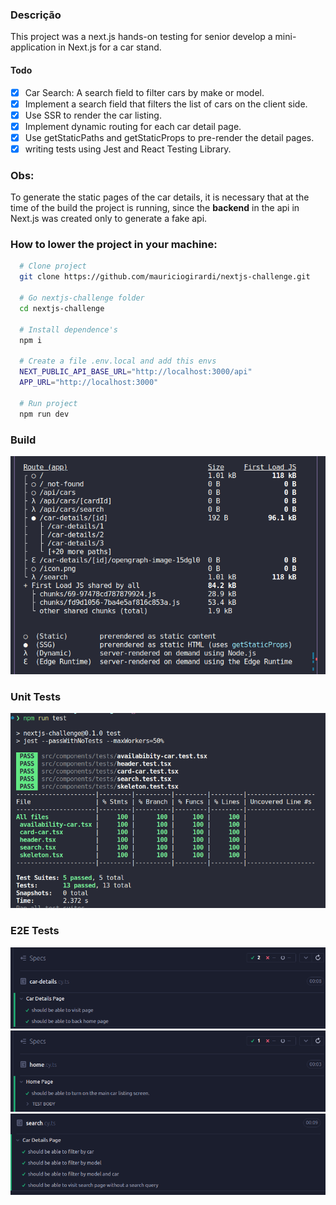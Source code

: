 ### Descrição

This project was a next.js hands-on testing for senior develop a mini-application in Next.js for a car stand.

#### Todo

- [x] Car Search: A search field to filter cars by make or model.
- [x] Implement a search field that filters the list of cars on the client side.
- [x] Use SSR to render the car listing.
- [x] Implement dynamic routing for each car detail page.
- [x] Use getStaticPaths and getStaticProps to pre-render the detail pages.
- [x] writing tests using Jest and React Testing Library.

### Obs:

To generate the static pages of the car details, it is necessary that at the time of the build the project is running, since the **backend** in the api in Next.js was created only to generate a fake api.

### How to lower the project in your machine:

```bash
  # Clone project
  git clone https://github.com/mauriciogirardi/nextjs-challenge.git

  # Go nextjs-challenge folder
  cd nextjs-challenge

  # Install dependence's
  npm i

  # Create a file .env.local and add this envs
  NEXT_PUBLIC_API_BASE_URL="http://localhost:3000/api"
  APP_URL="http://localhost:3000"

  # Run project
  npm run dev
```

### Build

![Alt text](.github/image.png)

### Unit Tests

![Alt text](.github/image-1.png)

### E2E Tests

![Alt text](.github/image-cy-01.png)
![Alt text](.github/image-cy-02.png)
![Alt text](.github/image-cy-03.png)
